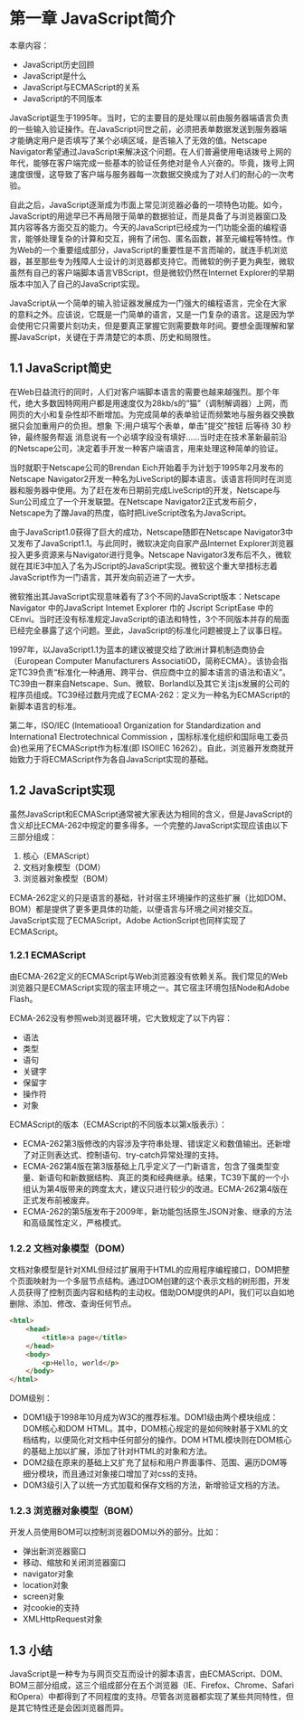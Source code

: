 # 第一章 JavaScript简介
本章内容：
- JavaScript历史回顾
- JavaScript是什么
- JavaScript与ECMAScript的关系
- JavaScript的不同版本

JavaScript诞生于1995年。当时，它的主要目的是处理以前由服务器端语言负责的一些输入验证操作。在JavaScript问世之前，必须把表单数据发送到服务器端才能确定用户是否填写了某个必填区域，是否输入了无效的值。Netscape Navigator希望通过JavaScript来解决这个问题。在人们普遍使用电话拨号上网的年代，能够在客户端完成一些基本的验证任务绝对是令人兴奋的。毕竟，拨号上网速度很慢，这导致了客户端与服务器每一次数据交换成为了对人们的耐心的一次考验。

自此之后，JavaScript逐渐成为市面上常见浏览器必备的一项特色功能。如今，JavaScript的用途早已不再局限于简单的数据验证，而是具备了与浏览器窗口及其内容等各方面交互的能力。今天的JavaScript已经成为一门功能全面的编程语言，能够处理复杂的计算和交互，拥有了闭包、匿名函数，甚至元编程等特性。作为Web的一个重要组成部分，JavaScript的重要性是不言而喻的，就连手机浏览器，甚至那些专为残障人士设计的浏览器都支持它。而微软的例子更为典型，微软虽然有自己的客户端脚本语言VBScript，但是微软仍然在Internet Explorer的早期版本中加入了自己的JavaScript实现。

JavaScript从一个简单的输入验证器发展成为一门强大的编程语言，完全在大家的意料之外。应该说，它既是一门简单的语言，又是一门复杂的语言。这是因为学会使用它只需要片刻功夫，但是要真正掌握它则需要数年时间。要想全面理解和掌握JavaScript，关键在于弄清楚它的本质、历史和局限性。

## 1.1 JavaScript简史
在Web日益流行的同时，人们对客户端脚本语言的需要也越来越强烈。那个年代，绝大多数因特网用户都是用速度仅为28kb/s的“猫”（调制解调器）上网，而网页的大小和复杂性却不断增加。为完成简单的表单验证而频繁地与服务器交换数据只会加重用户的负担。想象 下:用户填写个表单，单击"提交"按钮 后等待 30 秒钟，最终服务帮返 消息说有一个必填字段没有填好......当时走在技术革新最前沿的Netscape公司，决定着手开发一种客户端语言，用来处理这种简单的验证。

当时就职于Netscape公司的Brendan Eich开始着手为计划于1995年2月发布的Netscape Navigator2开发一种名为LiveScript的脚本语言。该语言将同时在浏览器和服务器中使用。为了赶在发布日期前完成LiveScript的开发，Netscape与Sun公司成立了一个开发联盟。在Netscape Navigator2正式发布前夕，Netscape为了蹭Java的热度，临时把LiveScript改名为JavaScript。

由于JavaScript1.0获得了巨大的成功，Netscape随即在Netscape Navigator3中又发布了JavaScript1.1。与此同时，微软决定向自家产品Internet Explorer浏览器投入更多资源来与Navigator进行竞争。Netscape Navigator3发布后不久，微软就在其IE3中加入了名为JScript的JavaScript实现。微软这个重大举措标志着JavaScript作为一门语言，其开发向前迈进了一大步。

微软推出其JavaScript实现意味着有了3个不同的JavaScript版本：Netscape Navigator 中的JavaScript Intemet Explorer 巾的 Jscript ScriptEase 中的 CEnvi。当时还没有标准规定JavaScript的语法和特性，3个不同版本并存的局面已经完全暴露了这个问题。至此，JavaScript的标准化问题被提上了议事日程。

1997年，以JavaScript1.1为蓝本的建议被提交给了欧洲计算机制造商协会（European
Computer Manufacturers AssociatiOD，简称ECMA）。该协会指定TC39负责“标准化一种通用、跨平台、供应商中立的脚本语言的语法和语义”。TC39由一群来自Netscape、Sun、微软、Borland以及其它关注js发展的公司的程序员组成。TC39经过数月完成了ECMA-262：定义为一种名为ECMAScript的新脚本语言的标准。

第二年，ISO/IEC (lntematiooa1 Organization for Standardization and Internationa1 Electrotechnical Commission ，国标标准化组织和国际电工委员会)也采用了ECMAScript作为标准(即 ISOIIEC 16262）。自此，浏览器开发商就开始致力于将ECMAScript作为各自JavaScript实现的基础。

## 1.2 JavaScript实现
虽然JavaScript和ECMAScript通常被大家表达为相同的含义，但是JavaScript的含义却比ECMA-262中规定的要多得多。一个完整的JavaScript实现应该由以下三部分组成：
1. 核心（EMAScript）
2. 文档对象模型（DOM）
3. 浏览器对象模型（BOM）

ECMA-262定义的只是语言的基础，针对宿主环境操作的这些扩展（比如DOM、BOM）都是提供了更多更具体的功能，以便语言与环境之间对接交互。JavaScript实现了ECMAScript，Adobe ActionScript也同样实现了ECMAScript。

### 1.2.1 ECMAScript
由ECMA-262定义的ECMAScript与Web浏览器没有依赖关系。我们常见的Web浏览器只是ECMAScript实现的宿主环境之一。其它宿主环境包括Node和Adobe Flash。

ECMA-262没有参照web浏览器环境，它大致规定了以下内容：
- 语法
- 类型
- 语句
- 关键字
- 保留字
- 操作符
- 对象

ECMAScript的版本（ECMAScript的不同版本以第x版表示）：
- ECMA-262第3版修改的内容涉及字符串处理、错误定义和数值输出。还新增了对正则表达式、控制语句、try-catch异常处理的支持。
- ECMA-262第4版在第3版基础上几乎定义了一门新语言，包含了强类型变量、新语句和新数据结构、真正的类和经典继承。结果，TC39下属的一个小组认为第4版带来的跨度太大，建议只进行较少的改进。ECMA-262第4版在正式发布前被废弃。
- ECMA-262的第5版发布于2009年，新功能包括原生JSON对象、继承的方法和高级属性定义，严格模式。

### 1.2.2 文档对象模型（DOM）
文档对象模型是针对XML但经过扩展用于HTML的应用程序编程接口，DOM把整个页面映射为一个多层节点结构。通过DOM创建的这个表示文档的树形图，开发人员获得了控制页面内容和结构的主动权。借助DOM提供的API，我们可以自如地删除、添加、修改、查询任何节点。
```html
<html>
    <head>
        <title>a page</title>
    </head>
    <body>
        <p>Hello, world</p>
    </body>
</html>
```

DOM级别：
- DOM1级于1998年10月成为W3C的推荐标准。DOM1级由两个模块组成：DOM核心和DOM HTML。其中，DOM核心规定的是如何映射基于XML的文档结构，以便简化对文档中任何部分的操作。DOM HTML模块则在DOM核心的基础上加以扩展，添加了针对HTML的对象和方法。
- DOM2级在原来的基础上又扩充了鼠标和用户界面事件、范围、遍历DOM等细分模块，而且通过对象接口增加了对css的支持。
- DOM3级引入了以统一方式加载和保存文档的方法，新增验证文档的方法。

### 1.2.3 浏览器对象模型（BOM）
开发人员使用BOM可以控制浏览器DOM以外的部分。比如：
- 弹出新浏览器窗口
- 移动、缩放和关闭浏览器窗口
- navigator对象
- location对象
- screen对象
- 对cookie的支持
- XMLHttpRequest对象

## 1.3 小结
JavaScript是一种专为与网页交互而设计的脚本语言，由ECMAScript、DOM、BOM三部分组成，这三个组成部分在五个浏览器（IE、Firefox、Chrome、Safari和Opera）中都得到了不同程度的支持。尽管各浏览器都实现了某些共同特性，但是其它特性还是会因浏览器而异。

